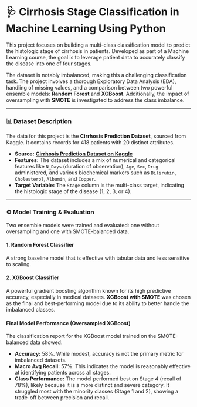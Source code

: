 # 🩺 Cirrhosis Stage Classification in Machine Learning Using Python
This project focuses on building a multi-class classification model to predict the histologic stage of cirrhosis in patients. Developed as part of a Machine Learning course, the goal is to leverage patient data to accurately classify the disease into one of four stages.

The dataset is notably imbalanced, making this a challenging classification task. The project involves a thorough Exploratory Data Analysis (EDA), handling of missing values, and a comparison between two powerful ensemble models: **Random Forest** and **XGBoost**. Additionally, the impact of oversampling with **SMOTE** is investigated to address the class imbalance.

---

### 📊 Dataset Description
The data for this project is the **Cirrhosis Prediction Dataset**, sourced from Kaggle. It contains records for 418 patients with 20 distinct attributes.
* **Source:** **[Cirrhosis Prediction Dataset on Kaggle](https://www.kaggle.com/datasets/fedesoriano/cirrhosis-prediction-dataset)**
* **Features:** The dataset includes a mix of numerical and categorical features like `N_Days` (duration of observation), `Age`, `Sex`, `Drug` administered, and various biochemical markers such as `Bilirubin`, `Cholesterol`, `Albumin`, and `Copper`.
* **Target Variable:** The `Stage` column is the multi-class target, indicating the histologic stage of the disease (1, 2, 3, or 4).

---

### ⚙️ Model Training & Evaluation
Two ensemble models were trained and evaluated: one without oversampling and one with SMOTE-balanced data.
#### 1. Random Forest Classifier
A strong baseline model that is effective with tabular data and less sensitive to scaling.
#### 2. XGBoost Classifier
A powerful gradient boosting algorithm known for its high predictive accuracy, especially in medical datasets. **XGBoost with SMOTE** was chosen as the final and best-performing model due to its ability to better handle the imbalanced classes.
#### Final Model Performance (Oversampled XGBoost)
The classification report for the XGBoost model trained on the SMOTE-balanced data showed:
* **Accuracy:** 58%. While modest, accuracy is not the primary metric for imbalanced datasets.
* **Macro Avg Recall:** 57%. This indicates the model is reasonably effective at identifying patients across all stages.
* **Class Performance:** The model performed best on Stage 4 (recall of 78%), likely because it is a more distinct and severe category. It struggled most with the minority classes (Stage 1 and 2), showing a trade-off between precision and recall.

